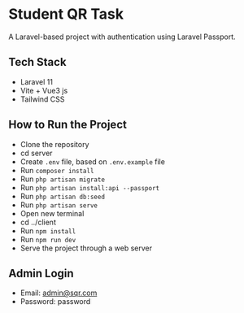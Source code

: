 # Student QR Task

A Laravel-based project with authentication using Laravel Passport.

## Tech Stack

- Laravel 11
- Vite + Vue3 js
- Tailwind CSS

## How to Run the Project

- Clone the repository
- cd server
- Create `.env` file, based on `.env.example` file
- Run `composer install`
- Run `php artisan migrate`
- Run `php artisan install:api --passport`
- Run `php artisan db:seed`
- Run `php artisan serve`
- Open new terminal 
- cd ../client
- Run `npm install`
- Run `npm run dev`
- Serve the project through a web server

## Admin Login

- Email: admin@sqr.com
- Password: password
